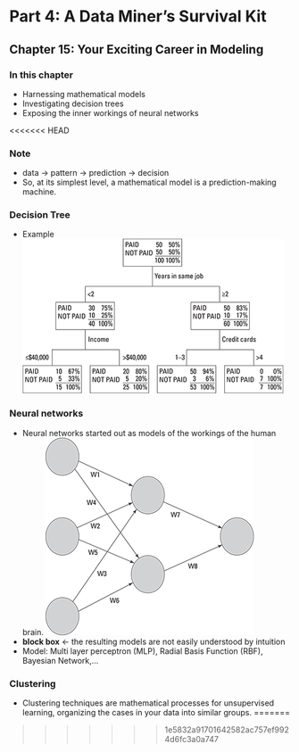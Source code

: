 # Part 4: A Data Miner’s Survival Kit

## **Chapter 15: Your Exciting Career in Modeling**

### In this chapter
-  Harnessing mathematical models
- Investigating decision trees
-  Exposing the inner workings of neural networks

<<<<<<< HEAD
### Note
- data -> pattern -> prediction -> decision
- So, at its simplest level, a mathematical model is a prediction-making machine.

### Decision Tree
- Example
        ![decision tree example](./img/chapter_15_decision_tree.png)

### Neural networks
- Neural networks started out as models of the workings of the human brain.
       ![neural network](./img/chapter_15_neural_network.png)
- **block box** <- the resulting models are not easily understood by intuition
- Model: Multi layer perceptron (MLP), Radial Basis Function (RBF), Bayesian Network,...


### Clustering
- Clustering techniques are mathematical processes for unsupervised learning, organizing the cases in your data into similar groups.
=======
>>>>>>> 1e5832a91701642582ac757ef9924d6fc3a0a747
